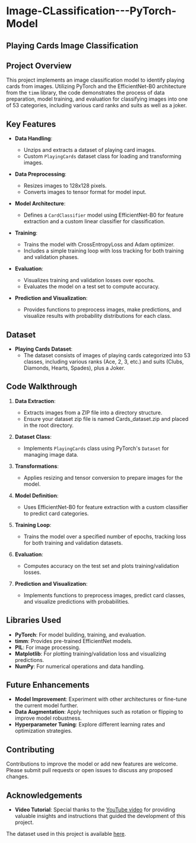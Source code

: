 # Image-CLassification---PyTorch-Model


## Playing Cards Image Classification

## Project Overview

This project implements an image classification model to identify playing cards from images. Utilizing PyTorch and the EfficientNet-B0 architecture from the `timm` library, the code demonstrates the process of data preparation, model training, and evaluation for classifying images into one of 53 categories, including various card ranks and suits as well as a joker.

## Key Features

- **Data Handling**: 
  - Unzips and extracts a dataset of playing card images.
  - Custom `PlayingCards` dataset class for loading and transforming images.

- **Data Preprocessing**:
  - Resizes images to 128x128 pixels.
  - Converts images to tensor format for model input.

- **Model Architecture**:
  - Defines a `CardClassifier` model using EfficientNet-B0 for feature extraction and a custom linear classifier for classification.

- **Training**:
  - Trains the model with CrossEntropyLoss and Adam optimizer.
  - Includes a simple training loop with loss tracking for both training and validation phases.

- **Evaluation**:
  - Visualizes training and validation losses over epochs.
  - Evaluates the model on a test set to compute accuracy.

- **Prediction and Visualization**:
  - Provides functions to preprocess images, make predictions, and visualize results with probability distributions for each class.

## Dataset

- **Playing Cards Dataset**: 
  - The dataset consists of images of playing cards categorized into 53 classes, including various ranks (Ace, 2, 3, etc.) and suits (Clubs, Diamonds, Hearts, Spades), plus a Joker.

## Code Walkthrough

1. **Data Extraction**:
   - Extracts images from a ZIP file into a directory structure.
   - Ensure your dataset zip file is named Cards_dataset.zip and placed in the root directory.

2. **Dataset Class**:
   - Implements `PlayingCards` class using PyTorch's `Dataset` for managing image data.

3. **Transformations**:
   - Applies resizing and tensor conversion to prepare images for the model.

4. **Model Definition**:
   - Uses EfficientNet-B0 for feature extraction with a custom classifier to predict card categories.

5. **Training Loop**:
   - Trains the model over a specified number of epochs, tracking loss for both training and validation datasets.

6. **Evaluation**:
   - Computes accuracy on the test set and plots training/validation losses.

7. **Prediction and Visualization**:
   - Implements functions to preprocess images, predict card classes, and visualize predictions with probabilities.

## Libraries Used

- **PyTorch**: For model building, training, and evaluation.
- **timm**: Provides pre-trained EfficientNet models.
- **PIL**: For image processing.
- **Matplotlib**: For plotting training/validation loss and visualizing predictions.
- **NumPy**: For numerical operations and data handling.

## Future Enhancements

- **Model Improvement**: Experiment with other architectures or fine-tune the current model further.
- **Data Augmentation**: Apply techniques such as rotation or flipping to improve model robustness.
- **Hyperparameter Tuning**: Explore different learning rates and optimization strategies.

## Contributing

Contributions to improve the model or add new features are welcome. Please submit pull requests or open issues to discuss any proposed changes.


## Acknowledgements

- **Video Tutorial**: Special thanks to the [YouTube video](https://youtu.be/tHL5STNJKag?si=XAPdhEK_msMjvOEn) for providing valuable insights and instructions that guided the development of this project.

The dataset used in this project is available [here](https://www.kaggle.com/datasets/gpiosenka/cards-image-datasetclassification).
